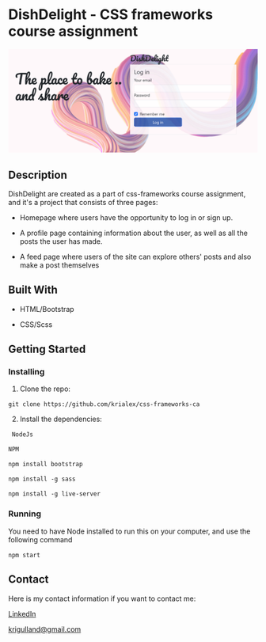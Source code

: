 # DishDelight - CSS frameworks course assignment

![Screenshot of the home page of the site](/img/ScreenshotReadme.png "The home page")

## Description

DishDelight are created as a part of css-frameworks course assignment, and it's a project that consists of three pages:

- Homepage where users have the opportunity to log in or sign up.

- A profile page containing information about the user, as well as all the posts the user has made.

- A feed page where users of the site can explore others' posts and also make a post themselves

## Built With

- HTML/Bootstrap

- CSS/Scss

## Getting Started

### Installing

1. Clone the repo:

```
git clone https://github.com/krialex/css-frameworks-ca
```

2. Install the dependencies:

```
 NodeJs
```

```
NPM
```

```
npm install bootstrap
```

```
npm install -g sass
```

```
npm install -g live-server
```

### Running

You need to have Node installed to run this on your computer, and use the following command

```
npm start
```

## Contact

Here is my contact information if you want to contact me:

[LinkedIn](https://www.linkedin.com/feed/?trk=guest_homepage-basic_nav-header-signin "KristineAlexandersen profile")

<krigulland@gmail.com>
